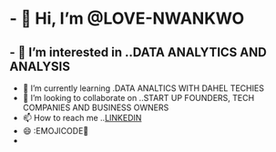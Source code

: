 # - 👋 Hi, I’m @LOVE-NWANKWO #
## - 👀 I’m interested in ..DATA ANALYTICS AND ANALYSIS ##
- 🌱 I’m currently learning .DATA ANALTICS WITH DAHEL TECHIES
- 💞️ I’m looking to collaborate on ..START UP FOUNDERS, TECH COMPANIES AND BUSINESS OWNERS
- 📫 How to reach me ..[LINKEDIN](https://www.linkedin.com/in/love-nwankwo-45ba3699?utm_source=share&utm_campaign=share_via&utm_content=profile&utm_medium=android_app) 
 - 😄 :EMOJICODE📖
 - 
<!---
Love-Nwankwo/Love-Nwankwo is a ✨ special ✨ repository because its `README.md` (this file) appears on your GitHub profile.
You can click the Preview link to take a look at your changes.
--->

